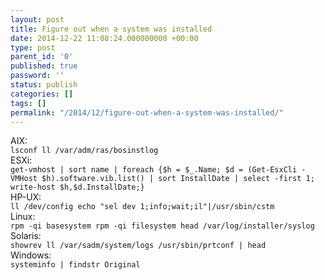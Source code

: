 ```yaml
---
layout: post
title: Figure out when a system was installed
date: 2014-12-22 11:08:24.000000000 +00:00
type: post
parent_id: '0'
published: true
password: ''
status: publish
categories: []
tags: []
permalink: "/2014/12/figure-out-when-a-system-was-installed/"
---
```

AIX:  
`lsconf
ll /var/adm/ras/bosinstlog`  
ESXi:  
`get-vmhost | sort name | foreach {$h = $_.Name; $d = (Get-EsxCli -VMHost $h).software.vib.list() | sort InstallDate | select -first 1; write-host $h,$d.InstallDate;}`  
HP-UX:  
`ll /dev/config
echo "sel dev 1;info;wait;il"|/usr/sbin/cstm`  
Linux:  
`rpm -qi basesystem
rpm -qi filesystem
head /var/log/installer/syslog`  
Solaris:  
`showrev
ll /var/sadm/system/logs
/usr/sbin/prtconf | head`  
Windows:  
`systeminfo | findstr Original`

